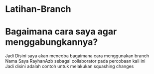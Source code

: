 # Latihan-Branch

Bagaimana cara saya agar menggabungkannya?
=======
Jadi Disini saya akan mencoba bagaimana cara menggunakan branch <br>
Nama Saya RayhanAzb sebagai collaborator pada percobaan kali ini <br>
Jadi disini adalah contoh untuk melakukan squashing changes <br>